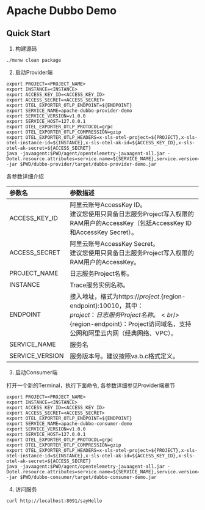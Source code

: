 # Apache Dubbo Demo

## Quick Start

1. 构建源码

```shell
./mvnw clean package
```

2. 启动Provider端

```shell
export PROJECT=<PROJECT_NAME>
export INSTANCE=<INSTANCE>
export ACCESS_KEY_ID=<ACCESS_KEY_ID>
export ACCESS_SECRET=<ACCESS_SECRET>
export OTEL_EXPORTER_OTLP_ENDPOINT=${ENDPOINT}
export SERVICE_NAME=apache-dubbo-provider-demo
export SERVICE_VERSION=v1.0.0
export SERVICE_HOST=127.0.0.1
export OTEL_EXPORTER_OTLP_PROTOCOL=grpc
export OTEL_EXPORTER_OTLP_COMPRESSION=gzip
export OTEL_EXPORTER_OTLP_HEADERS=x-sls-otel-project=${PROJECT},x-sls-otel-instance-id=${INSTANCE},x-sls-otel-ak-id=${ACCESS_KEY_ID},x-sls-otel-ak-secret=${ACCESS_SECRET}
java -javaagent:$PWD/agent/opentelemetry-javaagent-all.jar -Dotel.resource.attributes=service.name=${SERVICE_NAME},service.version=${SERVICE_VERSION},host.name=${SERVICE_HOST} -jar $PWD/dubbo-provider/target/dubbo-provider-demo.jar
```

各参数详细介绍

|参数名|参数描述|
|:---|:---|
|ACCESS_KEY_ID| 阿里云账号AccessKey ID。<br/>建议您使用只具备日志服务Project写入权限的RAM用户的AccessKey（包括AccessKey ID和AccessKey Secret）。|
|ACCESS_SECRET| 阿里云账号AccessKey Secret。<br/>建议您使用只具备日志服务Project写入权限的RAM用户的AccessKey。|
|PROJECT_NAME|日志服务Project名称。 |
|INSTANCE|Trace服务实例名称。 |
|ENDPOINT|接入地址，格式为https://${project}.${region-endpoint}:10010，其中：<br/> ${project}：日志服务Project名称。<br/>${region-endpoint}：Project访问域名，支持公网和阿里云内网（经典网络、VPC）。 |
|SERVICE_NAME|服务名|
|SERVICE_VERSION|服务版本号。建议按照va.b.c格式定义。|

3. 启动Consumer端

打开一个新的Terminal，执行下面命令, 各参数详细参见Provider端章节

```shell
export PROJECT=<PROJECT_NAME>
export INSTANCE=<INSTANCE>
export ACCESS_KEY_ID=<ACCESS_KEY_ID>
export ACCESS_SECRET=<ACCESS_SECRET>
export OTEL_EXPORTER_OTLP_ENDPOINT=${ENDPOINT}
export SERVICE_NAME=apache-dubbo-consumer-demo
export SERVICE_VERSION=v1.0.0
export SERVICE_HOST=127.0.0.1
export OTEL_EXPORTER_OTLP_PROTOCOL=grpc
export OTEL_EXPORTER_OTLP_COMPRESSION=gzip
export OTEL_EXPORTER_OTLP_HEADERS=x-sls-otel-project=${PROJECT},x-sls-otel-instance-id=${INSTANCE},x-sls-otel-ak-id=${ACCESS_KEY_ID},x-sls-otel-ak-secret=${ACCESS_SECRET}
java -javaagent:$PWD/agent/opentelemetry-javaagent-all.jar -Dotel.resource.attributes=service.name=${SERVICE_NAME},service.version=${SERVICE_VERSION},host.name=${SERVICE_HOST} -jar $PWD/dubbo-consumer/target/dubbo-consumer-demo.jar
```

4. 访问服务

```shell
curl http://localhost:8091/sayHello
```
